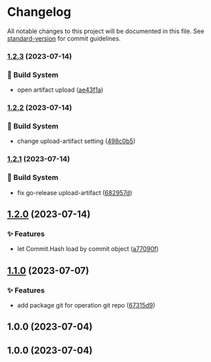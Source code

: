 # Changelog

All notable changes to this project will be documented in this file. See [standard-version](https://github.com/conventional-changelog/standard-version) for commit guidelines.

### [1.2.3](https://github.com/sinlov-go/go-git-tools/compare/v1.2.2...v1.2.3) (2023-07-14)


### 👷‍ Build System

* open artifact upload ([ae43f1a](https://github.com/sinlov-go/go-git-tools/commit/ae43f1a37fadc52ff9501f7180616c92db4eca4d))

### [1.2.2](https://github.com/sinlov-go/go-git-tools/compare/v1.2.1...v1.2.2) (2023-07-14)


### 👷‍ Build System

* change upload-artifact setting ([498c0b5](https://github.com/sinlov-go/go-git-tools/commit/498c0b539c6692dc3d4d8662668add4560e7762a))

### [1.2.1](https://github.com/sinlov-go/go-git-tools/compare/v1.2.0...v1.2.1) (2023-07-14)


### 👷‍ Build System

* fix go-release upload-artifact ([682957d](https://github.com/sinlov-go/go-git-tools/commit/682957d7efd7861592b3aeff4bc093eaa39afb6c))

## [1.2.0](https://github.com/sinlov-go/go-git-tools/compare/v1.1.0...v1.2.0) (2023-07-14)


### ✨ Features

* let Commit.Hash load by commit object ([a77090f](https://github.com/sinlov-go/go-git-tools/commit/a77090f2f170f71a6ee791c0c7a5e8b6953db464))

## [1.1.0](https://github.com/sinlov-go/go-git-tools/compare/v1.0.0...v1.1.0) (2023-07-07)


### ✨ Features

* add package git for operation git repo ([67315d9](https://github.com/sinlov-go/go-git-tools/commit/67315d99fdb71622ab98a190d9fe9b22b237cb78))

## 1.0.0 (2023-07-04)

## 1.0.0 (2023-07-04)
